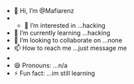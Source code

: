 - 👋 Hi, I’m @Mafiarenz
- - 👀 I’m interested in ...hacking
- 🌱 I’m currently learning ...hacking
- 💞️ I’m looking to collaborate on ...none
- 📫 How to reach me ...just message me
- 
- 😄 Pronouns: ...n/a
- ⚡ Fun fact: ...im still learning 

<!---
Mafiarenz/Mafiarenz is a ✨ special ✨ repository because its `README.md` (this file) appears on your GitHub profile.
You can click the Preview link to take a look at your changes.
--->
